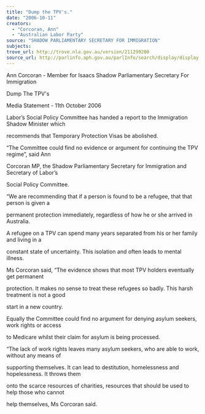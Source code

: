```yaml
---
title: "Dump the TPV's."
date: "2006-10-11"
creators:
  - "Corcoran, Ann"
  - "Australian Labor Party"
source: "SHADOW PARLIAMENTARY SECRETARY FOR IMMIGRATION"
subjects:
trove_url: http://trove.nla.gov.au/version/211299200
source_url: http://parlinfo.aph.gov.au/parlInfo/search/display/display.w3p;query=Id%3A%22media/pressrel/JJSL6%22
---
```


 Ann Corcoran - Member for Isaacs  Shadow Parliamentary Secretary For Immigration   

 

 Dump The TPV's    

 Media Statement - 11th October 2006   

 Labor’s Social Policy Committee has handed a report to the Immigration Shadow Minister which 

 recommends that Temporary Protection Visas be abolished. 

 

 “The Committee could find no evidence or argument for continuing the TPV regime”, said Ann 

 Corcoran MP, the Shadow Parliamentary Secretary for Immigration and Secretary of Labor’s 

 Social Policy Committee. 

 

 “We are recommending that if a person is found to be a refugee, that that person is given a 

 permanent protection immediately, regardless of how he or she arrived in Australia. 

 

 A refugee on a TPV can spend many years separated from his or her family and living in a 

 constant state of uncertainty. This isolation and often leads to mental illness. 

 

 Ms Corcoran said, “The evidence shows that most TPV holders eventually get permanent 

 protection. It makes no sense to treat these refugees so badly. This harsh treatment is not a good 

 start in a new country. 

 

 Equally the Committee could find no argument for denying asylum seekers, work rights or access 

 to Medicare whilst their claim for asylum is being processed. 

 

 “The lack of work rights leaves many asylum seekers, who are able to work, without any means of 

 supporting themselves. It can lead to destitution, homelessness and hopelessness. It throws them 

 onto the scarce resources of charities, resources that should be used to help those who cannot 

 help themselves, Ms Corcoran said.   

